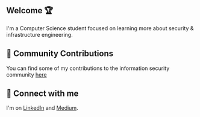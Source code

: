 ## Welcome 🏆

I'm a Computer Science student focused on learning more about security & infrastructure engineering. 

<h2> 🏁 Community Contributions</h2>

You can find some of my contributions to the information security community [here](https://github.com/MadebySiris/community-contributions)

<h2> 🤳 Connect with me</h2>

I'm on [LinkedIn](https://www.linkedin.com/in/siris-st-victor-a42329260/) and [Medium](https://medium.com/@sst.victor05).


<!--
MadebySiris/MadebySiris is a ✨ special ✨ repository because its `README.md` (this file) appears on your GitHub profile.
You can click the Preview link to take a look at your changes.

<h2> 💭 Ask me about:</h2>

- Detection engineering
- Food, Carribean Food  
- Muay Thai
- Anime & Manga
- Music, Rap Music


<h2> 🏁 Community Contributions :</h2>

You can find some of my contributions to the information security community [here](https://github.com/MadebySiris/community-contributions)
-->




